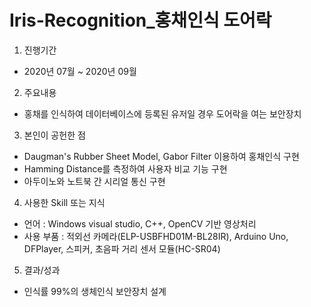 # Iris-Recognition_홍채인식 도어락
1. 진행기간 
 - 2020년 07월 ~ 2020년 09월
2. 주요내용
 - 홍채를 인식하여 데이터베이스에 등록된 유저일 경우 도어락을 여는 보안장치
3. 본인이 공헌한 점
- Daugman's Rubber Sheet Model, Gabor Filter 이용하여 홍채인식 구현
- Hamming Distance를 측정하여 사용자 비교 기능 구현
- 아두이노와 노트북 간 시리얼 통신 구현
4. 사용한 Skill 또는 지식
- 언어 : Windows visual studio, C++, OpenCV 기반 영상처리
- 사용 부품 : 적외선 카메라(ELP-USBFHD01M-BL28IR), Arduino Uno, DFPlayer, 스피커, 초음파 거리 센서 모듈(HC-SR04) 
5. 결과/성과
- 인식률 99%의 생체인식 보안장치 설계
